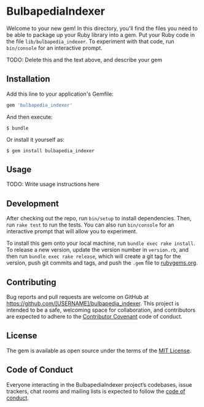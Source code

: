 # BulbapediaIndexer

Welcome to your new gem! In this directory, you'll find the files you need to be able to package up your Ruby library into a gem. Put your Ruby code in the file `lib/bulbapedia_indexer`. To experiment with that code, run `bin/console` for an interactive prompt.

TODO: Delete this and the text above, and describe your gem

## Installation

Add this line to your application's Gemfile:

```ruby
gem 'bulbapedia_indexer'
```

And then execute:

    $ bundle

Or install it yourself as:

    $ gem install bulbapedia_indexer

## Usage

TODO: Write usage instructions here

## Development

After checking out the repo, run `bin/setup` to install dependencies. Then, run `rake test` to run the tests. You can also run `bin/console` for an interactive prompt that will allow you to experiment.

To install this gem onto your local machine, run `bundle exec rake install`. To release a new version, update the version number in `version.rb`, and then run `bundle exec rake release`, which will create a git tag for the version, push git commits and tags, and push the `.gem` file to [rubygems.org](https://rubygems.org).

## Contributing

Bug reports and pull requests are welcome on GitHub at https://github.com/[USERNAME]/bulbapedia_indexer. This project is intended to be a safe, welcoming space for collaboration, and contributors are expected to adhere to the [Contributor Covenant](http://contributor-covenant.org) code of conduct.

## License

The gem is available as open source under the terms of the [MIT License](https://opensource.org/licenses/MIT).

## Code of Conduct

Everyone interacting in the BulbapediaIndexer project’s codebases, issue trackers, chat rooms and mailing lists is expected to follow the [code of conduct](https://github.com/[USERNAME]/bulbapedia_indexer/blob/master/CODE_OF_CONDUCT.md).
